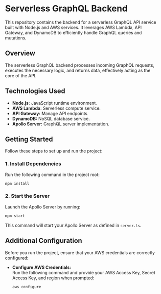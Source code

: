 
# Serverless GraphQL Backend

This repository contains the backend for a serverless GraphQL API service built with Node.js and AWS services. It leverages AWS Lambda, API Gateway, and DynamoDB to efficiently handle GraphQL queries and mutations.

## Overview

The serverless GraphQL backend processes incoming GraphQL requests, executes the necessary logic, and returns data, effectively acting as the core of the API.

## Technologies Used

- **Node.js:** JavaScript runtime environment.
- **AWS Lambda:** Serverless compute service.
- **API Gateway:** Manage API endpoints.
- **DynamoDB:** NoSQL database service.
- **Apollo Server:** GraphQL server implementation.

## Getting Started

Follow these steps to set up and run the project:

### 1. Install Dependencies
Run the following command in the project root:

```bash
npm install
```

### 2. Start the Server
Launch the Apollo Server by running:

```bash
npm start
```

This command will start your Apollo Server as defined in `server.ts`.

## Additional Configuration

Before you run the project, ensure that your AWS credentials are correctly configured:

- **Configure AWS Credentials:**  
  Run the following command and provide your AWS Access Key, Secret Access Key, and region when prompted:
  ```bash
  aws configure